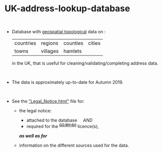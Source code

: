 # UK-address-lookup-database

<BR>
  
- Database with [geospatial topological](https://en.wikipedia.org/wiki/Geospatial_topology) data on :

  <table>
  <tr>
    <td>countries</td><td>regions</td><td>counties</td><td>cities</td>
  </tr>
  <tr>
    <td>towns</td><td>villages</td><td>hamlets</td>
  </tr>
</table>

in the UK, that is useful for cleaning/validating/completing address data.
</li></ul>

<BR>

- The data is approximately up-to-date for Autumn 2019.

<BR>

- See the ["Legal_Notice.html"](../Legal_Notice.html) file for:

  - the legal notice:

    - attached to the database &nbsp;&nbsp;&nbsp;&nbsp;*AND*
    - required for the <sup><s>[CC BY-SA](https://creativecommons.org/licenses/by-sa/3.0/)</s></sup> licence(s),

    ***as well as for***

  - information on the different sources used for the data.
